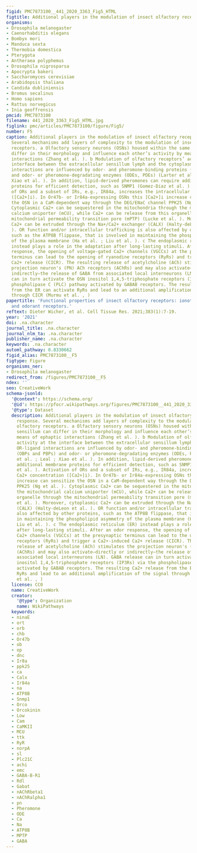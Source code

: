 ```yaml
---
figid: PMC7873100__441_2020_3363_Fig5_HTML
figtitle: Additional players in the modulation of insect olfactory receptors response
organisms:
- Drosophila melanogaster
- Caenorhabditis elegans
- Bombyx mori
- Manduca sexta
- Thermobia domestica
- Pterygota
- Antheraea polyphemus
- Drosophila nigrosparsa
- Apocrypta bakeri
- Saccharomyces cerevisiae
- Arabidopsis thaliana
- Candida dubliniensis
- Bromus secalinus
- Homo sapiens
- Rattus norvegicus
- Inia geoffrensis
pmcid: PMC7873100
filename: 441_2020_3363_Fig5_HTML.jpg
figlink: pmc/articles/PMC7873100/figure/Fig5/
number: F5
caption: Additional players in the modulation of insect olfactory receptors response.
  Several mechanisms add layers of complexity to the modulation of insect olfactory
  receptors. a Olfactory sensory neurons (OSNs) housed within the same sensillum can
  differ in their morphology and influence each other’s activity by means of ephaptic
  interactions (Zhang et al. ). b Modulation of olfactory receptors’ activity at the
  interface between the extracellular sensillum lymph and the cytoplasm. OR-ligand
  interactions are influenced by odor- and pheromone-binding proteins (OBPs and PBPs)
  and odor- or pheromone-degradating enzymes (ODEs, PDEs) (Larter et al. ; Leal ;
  Xiao et al. ). In addition, lipid-derived pheromones can require additional membrane
  proteins for efficient detection, such as SNMP1 (Gomez-Diaz et al. ). Activation
  of ORs and a subset of IRs, e.g., IR84a, increases the intracellular Ca2+ concentration
  ([Ca2+]i). In Or47b- or Ir84a-expressing OSNs this [Ca2+]i increase can sensitize
  the OSN in a CaM-dependent way through the DEG/ENaC channel PPK25 (Ng et al. ).
  Cytoplasmic Ca2+ can be sequestered in the mitochondria through the mitochondrial
  calcium uniporter (mCU), while Ca2+ can be release from this organelle through the
  mitochondrial permeability transition pore (mPTP) (Lucke et al. ). Moreover, cytoplasmic
  Ca2+ can be extruded through the Na+/Ca2+ exchanger (CALX) (Halty-deLeon et al.
  ). OR function and/or intracellular trafficking is also affected by other proteins,
  such as the ATP8B flippase, that is involved in maintaining the phospholipid asymmetry
  of the plasma membrane (Ha et al. ; Liu et al. ). c The endoplasmic reticulum (ER)
  instead plays a role in the adaptation after long-lasting stimuli. After an odor
  response, the opening of voltage-gated Ca2+ channels (VGCCs) at the presynaptic
  terminus can lead to the opening of ryanodine receptors (RyRs) and trigger a Ca2+-induced
  Ca2+ release (CICR). The resulting release of acetylcholine (ACh) stimulates the
  projection neuron's (PN) ACh receptors (AChRs) and may also activate—directly or
  indirectly—the release of GABA from associated local interneurons (LN). GABA release
  can in turn activate the OSN inositol 1,4,5-triphosphate receptors (IP3Rs) via the
  phospholipase C (PLC) pathway activated by GABAB receptors. The resulting Ca2+ release
  from the ER can activate RyRs and lead to an additional amplification of the signal
  through CICR (Murmu et al. , )
papertitle: 'Functional properties of insect olfactory receptors: ionotropic receptors
  and odorant receptors.'
reftext: Dieter Wicher, et al. Cell Tissue Res. 2021;383(1):7-19.
year: '2021'
doi: .na.character
journal_title: .na.character
journal_nlm_ta: .na.character
publisher_name: .na.character
keywords: .na.character
automl_pathway: 0.8330662
figid_alias: PMC7873100__F5
figtype: Figure
organisms_ner:
- Drosophila melanogaster
redirect_from: /figures/PMC7873100__F5
ndex: ''
seo: CreativeWork
schema-jsonld:
  '@context': https://schema.org/
  '@id': https://pfocr.wikipathways.org/figures/PMC7873100__441_2020_3363_Fig5_HTML.html
  '@type': Dataset
  description: Additional players in the modulation of insect olfactory receptors
    response. Several mechanisms add layers of complexity to the modulation of insect
    olfactory receptors. a Olfactory sensory neurons (OSNs) housed within the same
    sensillum can differ in their morphology and influence each other’s activity by
    means of ephaptic interactions (Zhang et al. ). b Modulation of olfactory receptors’
    activity at the interface between the extracellular sensillum lymph and the cytoplasm.
    OR-ligand interactions are influenced by odor- and pheromone-binding proteins
    (OBPs and PBPs) and odor- or pheromone-degradating enzymes (ODEs, PDEs) (Larter
    et al. ; Leal ; Xiao et al. ). In addition, lipid-derived pheromones can require
    additional membrane proteins for efficient detection, such as SNMP1 (Gomez-Diaz
    et al. ). Activation of ORs and a subset of IRs, e.g., IR84a, increases the intracellular
    Ca2+ concentration ([Ca2+]i). In Or47b- or Ir84a-expressing OSNs this [Ca2+]i
    increase can sensitize the OSN in a CaM-dependent way through the DEG/ENaC channel
    PPK25 (Ng et al. ). Cytoplasmic Ca2+ can be sequestered in the mitochondria through
    the mitochondrial calcium uniporter (mCU), while Ca2+ can be release from this
    organelle through the mitochondrial permeability transition pore (mPTP) (Lucke
    et al. ). Moreover, cytoplasmic Ca2+ can be extruded through the Na+/Ca2+ exchanger
    (CALX) (Halty-deLeon et al. ). OR function and/or intracellular trafficking is
    also affected by other proteins, such as the ATP8B flippase, that is involved
    in maintaining the phospholipid asymmetry of the plasma membrane (Ha et al. ;
    Liu et al. ). c The endoplasmic reticulum (ER) instead plays a role in the adaptation
    after long-lasting stimuli. After an odor response, the opening of voltage-gated
    Ca2+ channels (VGCCs) at the presynaptic terminus can lead to the opening of ryanodine
    receptors (RyRs) and trigger a Ca2+-induced Ca2+ release (CICR). The resulting
    release of acetylcholine (ACh) stimulates the projection neuron's (PN) ACh receptors
    (AChRs) and may also activate—directly or indirectly—the release of GABA from
    associated local interneurons (LN). GABA release can in turn activate the OSN
    inositol 1,4,5-triphosphate receptors (IP3Rs) via the phospholipase C (PLC) pathway
    activated by GABAB receptors. The resulting Ca2+ release from the ER can activate
    RyRs and lead to an additional amplification of the signal through CICR (Murmu
    et al. , )
  license: CC0
  name: CreativeWork
  creator:
    '@type': Organization
    name: WikiPathways
  keywords:
  - ninaE
  - ort
  - orb
  - chb
  - Or47b
  - ob
  - op
  - dnc
  - Ir8a
  - ppk25
  - ca
  - Calx
  - Ir84a
  - na
  - ATP8B
  - Snmp1
  - Orco
  - Orcokinin
  - Low
  - Cam
  - CaMKII
  - MCU
  - ttk
  - RyR
  - norpA
  - sl
  - Plc21C
  - achi
  - emc
  - GABA-B-R1
  - Rdl
  - Gabat
  - nAChRbeta1
  - nAChRalpha1
  - pn
  - Pheromone
  - ODE
  - Ca
  - Na
  - ATP8B
  - MPTP
  - GABA
---
```

